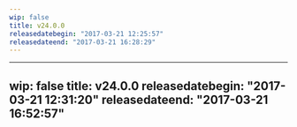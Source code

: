 ```yaml
---
wip: false
title: v24.0.0
releasedatebegin: "2017-03-21 12:25:57"
releasedateend: "2017-03-21 16:28:29"
---
```

---
wip: false
title: v24.0.0
releasedatebegin: "2017-03-21 12:31:20"
releasedateend: "2017-03-21 16:52:57"
---
